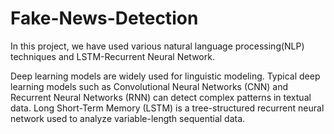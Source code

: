# Fake-News-Detection

In this project, we have used various natural language processing(NLP) techniques and LSTM-Recurrent Neural Network.

Deep learning models are widely used for linguistic modeling. Typical deep learning models such as Convolutional Neural Networks (CNN) and Recurrent Neural Networks (RNN) can detect complex patterns in textual data. Long Short-Term Memory (LSTM) is a tree-structured recurrent neural network used to analyze variable-length sequential data.
